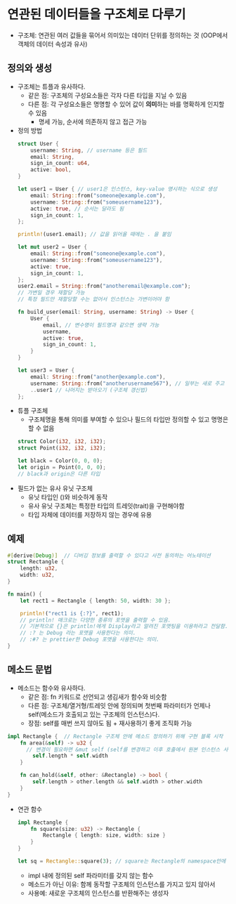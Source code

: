 # 연관된 데이터들을 구조체로 다루기
- 구조체: 연관된 여러 값들을 묶어서 의미있는 데이터 단위를 정의하는 것 (OOP에서 객체의 데이터 속성과 유사)


## 정의와 생성
- 구조체는 튜플과 유사하다.
    * 같은 점: 구조체의 구성요소들은 각자 다른 타입을 지닐 수 있음
    * 다른 점: 각 구성요소들은 명명할 수 있어 값이 **의미**하는 바를 명확하게 인지할 수 있음
        + 명세 가능, 순서에 의존하지 않고 접근 가능
- 정의 방법
    ```rust
    struct User {
        username: String, // username 등은 필드
        email: String,
        sign_in_count: u64,
        active: bool,
    }

    let user1 = User { // user1은 인스턴스, key-value 명시하는 식으로 생성
        email: String::from("someone@example.com"),
        username: String::from("someusername123"),
        active: true, // 순서는 달라도 됨
        sign_in_count: 1,
    };

    println!(user1.email); // 값을 읽어올 때에는 . 을 붙임

    let mut user2 = User {
        email: String::from("someone@example.com"),
        username: String::from("someusername123"),
        active: true,
        sign_in_count: 1,
    };
    user2.email = String::from("anotheremail@example.com");
    // 가변일 경우 재할당 가능
    // 특정 필드만 재할당할 수는 없어서 인스턴스는 가변이어야 함

    fn build_user(email: String, username: String) -> User {
        User {
            email, // 변수명이 필드명과 같으면 생략 가능
            username,
            active: true,
            sign_in_count: 1,
        }
    }

    let user3 = User {
        email: String::from("another@example.com"),
        username: String::from("anotherusername567"), // 일부는 새로 주고
        ..user1 // 나머지는 받아오기 (구조체 갱신법)
    };
    ```
- 튜플 구조체
    * 구조체명을 통해 의미를 부여할 수 있으나 필드의 타입만 정의할 수 있고 명명은 할 수 없음
    ```rust
    struct Color(i32, i32, i32);
    struct Point(i32, i32, i32);

    let black = Color(0, 0, 0);
    let origin = Point(0, 0, 0);
    // black과 origin은 다른 타입
    ```
- 필드가 없는 유사 유닛 구조체
    * 유닛 타입인 ()와 비슷하게 동작
    *  유사 유닛 구조체는 특정한 타입의 트레잇(trait)을 구현해야함
    *  타입 자체에 데이터를 저장하지 않는 경우에 유용


## 예제
```rust
#[derive(Debug)]  // 디버깅 정보를 출력할 수 있다고 사전 동의하는 어노테이션
struct Rectangle {
    length: u32,
    width: u32,
}

fn main() {
    let rect1 = Rectangle { length: 50, width: 30 };

    println!("rect1 is {:?}", rect1);
    // println! 매크로는 다양한 종류의 포맷을 출력할 수 있음.
    // 기본적으로 {}은 println!에게 Display라고 알려진 포맷팅을 이용하라고 전달함.
    // :? 는 Debug 라는 포맷을 사용한다는 의미.
    // :#? 는 prettier한 Debug 포맷을 사용한다는 의미.
}
```


## 메소드 문법
- 메소드는 함수와 유사하다.
    * 같은 점: fn 키워드로 선언되고 생김새가 함수와 비슷함
    * 다른 점: 구조체/열거형/트레잇 안에 정의되며 첫번째 파라미터가 언제나 self(메소드가 호출되고 있는 구조체의 인스턴스)다.
    * 장점: self를 매번 쓰지 않아도 됨 + 재사용하기 좋게 조직화 가능
```rust
impl Rectangle {  // Rectangle 구조체 안에 메소드 정의하기 위해 구현 블록 시작 
    fn area(&self) -> u32 { 
      // 변경이 필요하면 &mut self (self를 변경하고 이후 호출에서 원본 인스턴스 사용을 막을 때)
        self.length * self.width
    }

    fn can_hold(&self, other: &Rectangle) -> bool {
        self.length > other.length && self.width > other.width
    }
}
```
- 연관 함수
    ```rust
    impl Rectangle {
        fn square(size: u32) -> Rectangle {
            Rectangle { length: size, width: size }
        }
    }

    let sq = Rectangle::square(3); // square는 Rectangle의 namespace안에 있다.
    ``` 
    * impl 내에 정의된 self 파라미터를 갖지 않는 함수
    * 메소드가 아닌 이유: 함께 동작할 구조체의 인스턴스를 가지고 있지 않아서
    * 사용예: 새로운 구조체의 인스턴스를 반환해주는 생성자
